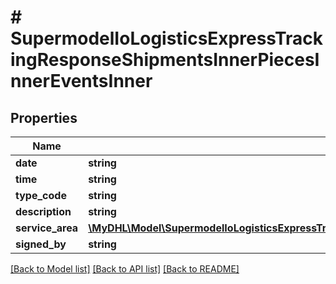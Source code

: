 # # SupermodelIoLogisticsExpressTrackingResponseShipmentsInnerPiecesInnerEventsInner

## Properties

Name | Type | Description | Notes
------------ | ------------- | ------------- | -------------
**date** | **string** |  | [optional]
**time** | **string** |  | [optional]
**type_code** | **string** |  | [optional]
**description** | **string** |  | [optional]
**service_area** | [**\MyDHL\Model\SupermodelIoLogisticsExpressTrackingResponseShipmentsInnerPiecesInnerEventsInnerServiceAreaInner[]**](SupermodelIoLogisticsExpressTrackingResponseShipmentsInnerPiecesInnerEventsInnerServiceAreaInner.md) |  | [optional]
**signed_by** | **string** |  | [optional]

[[Back to Model list]](../../README.md#models) [[Back to API list]](../../README.md#endpoints) [[Back to README]](../../README.md)
